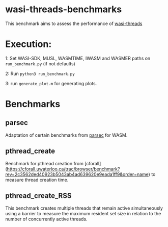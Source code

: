 # wasi-threads-benchmarks

This benchmark aims to assess the performance of [wasi-threads](https://bytecodealliance.org/articles/wasi-threads) 


# Execution:

1: Set WASI-SDK, MUSL, WASMTIME, IWASM and WASMER paths on ```run_benchmark.py``` (if not defaults)

2: Run ```python3 run_benchmark.py```

3: run ```generate_plot.m``` for generating plots.


# Benchmarks
## parsec

Adaptation of certain benchmarks from [parsec](https://github.com/bamos/parsec-benchmark) for WASM.

## pthread_create

Benchmark for pthread creation from [cforall] (https://cforall.uwaterloo.ca/trac/browser/benchmark?rev=2c3562ded40923b5043ab4ad639620e9eada1ff9&order=name) to measure thread creation time.

## pthread_create_RSS

This benchmark creates multiple threads that remain active simultaneously using a barrier to measure the maximum resident set size in relation to the number of concurrently active threads.